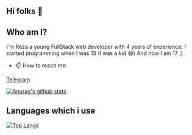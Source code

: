 ## Hi folks 👋

## Who am I?
I'm Reza a young FullStack web developer with 4 years of experience.
I started programming when I was 13 (I was a kid 😅)
And now I am 17 ;)

- 📫 How to reach me: 

[Telegram](https://t.me/RezaAmini_ir)

[![Anurag's github stats](https://github-readme-stats.vercel.app/api?username=aminireza-ir&show_icons=true)](https://github.com/anuraghazra/github-readme-stats)

## Languages which i use 
[![Top Langs](https://github-readme-stats.vercel.app/api/top-langs/?username=aminireza-ir&layout=compact)](https://github.com/anuraghazra/github-readme-stats)
